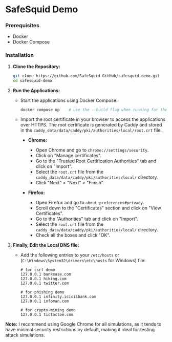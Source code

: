 # SafeSquid Demo

### Prerequisites

- Docker
- Docker Compose

### Installation

1. **Clone the Repository:**

   ```bash
   git clone https://github.com/SafeSquid-GitHub/safesquid-demo.git
   cd safesquid-demo
   ```

2. **Run the Applications:**

   - Start the applications using Docker Compose:

     ```bash
     docker compose up    # use the --build flag when running for the first time
     ```

   - Import the root certificate in your browser to access the applications over HTTPS. The root certificate is generated by Caddy and stored in the `caddy_data/data/caddy/pki/authorities/local/root.crt` file.

     - **Chrome:**

       - Open Chrome and go to `chrome://settings/security`.
       - Click on "Manage certificates".
       - Go to the "Trusted Root Certification Authorities" tab and click on "Import".
       - Select the `root.crt` file from the `caddy_data/data/caddy/pki/authorities/local/` directory.
       - Click "Next" > "Next" > "Finish".

     - **Firefox:**

       - Open Firefox and go to `about:preferences#privacy`.
       - Scroll down to the "Certificates" section and click on "View Certificates".
       - Go to the "Authorities" tab and click on "Import".
       - Select the `root.crt` file from the `caddy_data/data/caddy/pki/authorities/local/` directory.
       - Check all the boxes and click "OK".

3. **Finally, Edit the Local DNS file:**

   - Add the following entries to your `/etc/hosts` or (`C:\Windows\System32\drivers\etc\hosts` for Windows) file:

     ```
     # for csrf demo
     127.0.0.1 bankease.com
     127.0.0.1 hiking.com
     127.0.0.1 twitter.com

     # for phishing demo
     127.0.0.1 infinity.iciciibank.com
     127.0.0.1 infoman.com

     # for crypto-mining demo
     127.0.0.1 tictactoe.com
     ```

**Note:** I recommend using Google Chrome for all simulations, as it tends to have minimal security restrictions by default, making it ideal for testing attack simulations.
